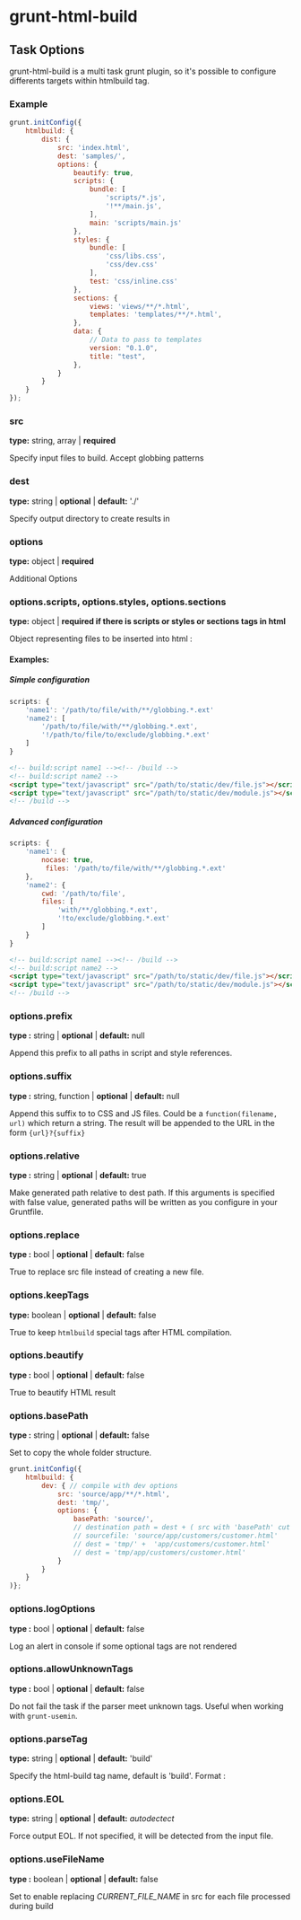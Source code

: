 # grunt-html-build

## Task Options

grunt-html-build is a multi task grunt plugin, so it's possible to configure differents targets within htmlbuild tag.

### Example

```javascript
grunt.initConfig({
    htmlbuild: {
        dist: {
            src: 'index.html',
            dest: 'samples/',
            options: {
                beautify: true,
                scripts: {
                    bundle: [
                        'scripts/*.js',
                        '!**/main.js',
                    ],
                    main: 'scripts/main.js'
                },
                styles: {
                    bundle: [ 
                        'css/libs.css',
                        'css/dev.css'
                    ],
                    test: 'css/inline.css'
                },
                sections: {
                    views: 'views/**/*.html',
                    templates: 'templates/**/*.html',
                },
                data: {
					// Data to pass to templates
                    version: "0.1.0",
                    title: "test",
                },
            }
        }
    }
});
```

### src
 **type:** string, array |
 **required**

Specify input files to build. 
Accept globbing patterns

### dest
 **type:** string |
 **optional** |
 **default:** './'

Specify output directory to create results in

### options
 **type:** object |
 **required**

Additional Options

### options.scripts, options.styles, options.sections
 **type:** object |
 **required if there is scripts or styles or sections tags in html**

Object representing files to be inserted into html :

#### Examples:

##### Simple configuration

```javascript
scripts: {
	'name1': '/path/to/file/with/**/globbing.*.ext'
	'name2': [
		'/path/to/file/with/**/globbing.*.ext',
		'!/path/to/file/to/exclude/globbing.*.ext'
	]
}
```
```html
<!-- build:script name1 --><!-- /build -->
<!-- build:script name2 -->
<script type="text/javascript" src="/path/to/static/dev/file.js"></script>
<script type="text/javascript" src="/path/to/static/dev/module.js"></script>
<!-- /build -->
```

##### Advanced configuration

```javascript
scripts: {
	'name1': {
		nocase: true,
		 files: '/path/to/file/with/**/globbing.*.ext'
	},
	'name2': {
		cwd: '/path/to/file',
		files: [
			'with/**/globbing.*.ext',
			'!to/exclude/globbing.*.ext'
		]
	}
}
```
```html
<!-- build:script name1 --><!-- /build -->
<!-- build:script name2 -->
<script type="text/javascript" src="/path/to/static/dev/file.js"></script>
<script type="text/javascript" src="/path/to/static/dev/module.js"></script>
<!-- /build -->
```

### options.prefix
 **type :** string |
 **optional** |
 **default:** null

Append this prefix to all paths in script and style references.

### options.suffix
 **type :** string, function |
 **optional** |
 **default:** null

Append this suffix to to CSS and JS files. Could be a `function(filename, url)` which return a string. The result will be appended to the URL in the form `{url}?{suffix}`

### options.relative
 **type :** string |
 **optional** |
 **default:** true

Make generated path relative to dest path. If this arguments is specified with false value, generated paths will be written as you configure in your Gruntfile.

### options.replace
 **type :** bool |
 **optional** |
 **default:** false

True to replace src file instead of creating a new file.

### options.keepTags
 **type:** boolean |
 **optional** |
 **default:** false

True to keep `htmlbuild` special tags after HTML compilation.

### options.beautify
 **type :** bool |
 **optional** |
 **default:** false

True to beautify HTML result

### options.basePath

**type :** string |
**optional** |
**default:** false

Set to copy the whole folder structure.

```javascript
grunt.initConfig({
    htmlbuild: {
        dev: { // compile with dev options
            src: 'source/app/**/*.html',
            dest: 'tmp/',
            options: {
                basePath: 'source/',
                // destination path = dest + ( src with 'basePath' cut away)
                // sourcefile: 'source/app/customers/customer.html'
                // dest = 'tmp/' +  'app/customers/customer.html'
                // dest = 'tmp/app/customers/customer.html'
            }
        }
    }
)};
```

### options.logOptions
 **type :** bool |
 **optional** |
 **default:** false

Log an alert in console if some optional tags are not rendered

### options.allowUnknownTags
 **type :** bool |
 **optional** |
 **default:** false

Do not fail the task if the parser meet unknown tags. 
Useful when working with `grunt-usemin`.

### options.parseTag
 **type:** string |
 **optional** |
 **default:** 'build'

Specify the html-build tag name, default is 'build'.
Format : <!-- {options.parseTag}:{scripts|styles|sections|process|remove} {name} [attributes] -->

### options.EOL
 **type:** string |
 **optional** |
 **default:** *autodectect*

Force output EOL. If not specified, it will be detected from the input file.


### options.useFileName

**type :** boolean |
**optional** |
**default:** false

Set to enable replacing _CURRENT_FILE_NAME_ in src for each file processed during build